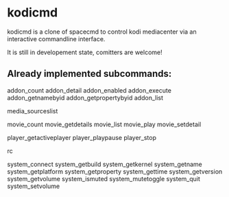 # kodicmd

kodicmd is a clone of spacecmd to control kodi mediacenter via an interactive commandline interface.

It is still in developement state, comitters are welcome!

Already implemented subcommands:
--------------------------------

addon_count
addon_detail
addon_enabled
addon_execute
addon_getnamebyid
addon_getpropertybyid
addon_list

media_sourceslist

movie_count
movie_getdetails
movie_list
movie_play
movie_setdetail

player_getactiveplayer
player_playpause
player_stop

rc

system_connect
system_getbuild
system_getkernel
system_getname
system_getplatform
system_getproperty
system_gettime
system_getversion
system_getvolume
system_ismuted
system_mutetoggle
system_quit
system_setvolume

